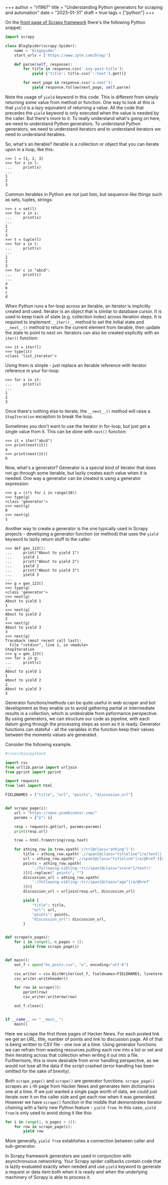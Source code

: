 +++
author = "rl1987"
title = "Understanding Python generators for scraping and automation"
date = "2023-01-31"
draft = true
tags = ["python"]
+++

On the [front page of Scrapy framework](https://scrapy.org/) there's the 
following Python snippet:

```python
import scrapy

class BlogSpider(scrapy.Spider):
    name = 'blogspider'
    start_urls = ['https://www.zyte.com/blog/']

    def parse(self, response):
        for title in response.css('.oxy-post-title'):
            yield {'title': title.css('::text').get()}

        for next_page in response.css('a.next'):
            yield response.follow(next_page, self.parse)
```

Note the usage of `yield` keyword in this code. This is different from simply
returning some value from method or function. One way to look at this is that
`yield` is a lazy equivalent of returning a value. All the code that precedes
the `yield` keyword is only executed when the value is needed by the caller.
But there's more to it. To really understand what's going on here, we need
to understand Python generators. To understand Python generators, we need
to understand iterators and to understand iterators we need to understand
iterables.

So, what's an iterable? Iterable is a collection or object that you can
iterate upon in a loop, like this:

```
>>> l = [1, 2, 3]
>>> for x in l:
...     print(x)
... 
1
2
3
```

Common iterables in Python are not just lists, but sequence-like things such 
as sets, tuples, strings:

```
>>> s = set(l)
>>> for x in s:
...     print(x)
... 
1
2
3
>>> t = tuple(l)
>>> for x in t:
...     print(x)
... 
1
2
3
>>> for c in "abcd":
...     print(c)
... 
a
b
c
d
```

When Python runs a for-loop across an iterable, an iterator is implicitly
created and used. Iterator is an object that is similar to database cursor.
It is used to keep track of state (e.g. collection index) across iteration
steps. It is required to implement `__iter()__` method to set the initial state
and `__next__()` method to return the current element from iterable, then update
the state to point to next on. Iterators can also be created explicitly with
an `iter()` function:

```
>>> it = iter(l)
>>> type(it)
<class 'list_iterator'>
```

Using them is simple - just replace an iterable reference with iterator
reference in your for-loop:

```
>>> for x in it:
...     print(x)
... 
1
2
3
```

Once there's nothing else to iterate, the `__next__()` method will raise
a `StopIteration` exception to break the loop.

Sometimes you don't want to use the iterator in for-loop, but just get a single
value from it. This can be done with `next()` function:

```
>>> it = iter("abcd")
>>> print(next(it))
a
>>> print(next(it))
b
```

Now, what's a generator? Generator is a special kind of iterator that does
not go through some iterable, but lazily creates each value when it is needed.
One way a generator can be created is using a generator expression:

```
>>> g = (i*i for i in range(10))
>>> type(g)
<class 'generator'>
>>> next(g)
0
>>> next(g)
1
```

Another way to create a generator is the one typically used in Scrapy projects -
developing a generator function (or method) that uses the `yield` keyword
to lazily return stuff to the caller:

```
>>> def gen_123():
...     print("About to yield 1")
...     yield 1
...     print("About to yield 2")
...     yield 2
...     print("About to yield 3")
...     yield 3
... 
>>> g = gen_123()
>>> type(g)
<class 'generator'>
>>> next(g)
About to yield 1
1
>>> next(g)
About to yield 2
2
>>> next(g)
About to yield 3
3
>>> next(g)
Traceback (most recent call last):
  File "<stdin>", line 1, in <module>
StopIteration
>>> g = gen_123()
>>> for x in g:
...     print(x)
... 
About to yield 1
1
About to yield 2
2
About to yield 3
3
```

Generator functions/methods can be quite useful in web scraper and bot
development as they enable us to avoid gathering partial or intermediate
results in a collection, which is undesirable from peformance perspective. 
By using generators, we can structure our code as pipeline, with each datum 
going through the processing steps as soon as it is ready. Generator functions
can stateful - all the variables in the function keep their values between the 
moments values are generated.

Consider the following example.

```python
#!/usr/bin/python3

import csv
from urllib.parse import urljoin
from pprint import pprint

import requests
from lxml import html

FIELDNAMES = ["title", "url", "points", "discussion_url"]


def scrape_page(i):
    url = "https://news.ycombinator.com/"
    params = {"p": i}

    resp = requests.get(url, params=params)
    print(resp.url)

    tree = html.fromstring(resp.text)

    for athing_row in tree.xpath('//tr[@class="athing"]'):
        title = athing_row.xpath('.//span[@class="titleline"]/a/text()')[0]
        url = athing_row.xpath('.//span[@class="titleline"]/a/@href')[0]
        points = athing_row.xpath(
            './following-sibling::tr//span[@class="score"]/text()'
        )[0].replace(" points", "")
        discussion_url = athing_row.xpath(
            './following-sibling::tr//span[@class="age"]/a/@href'
        )[0]
        discussion_url = urljoin(resp.url, discussion_url)

        yield {
            "title": title,
            "url": url,
            "points": points,
            "discussion_url": discussion_url,
        }


def scrape(n_pages):
    for i in range(1, n_pages + 1):
        yield from scrape_page(i)


def main():
    out_f = open("hn_posts.csv", "w", encoding="utf-8")

    csv_writer = csv.DictWriter(out_f, fieldnames=FIELDNAMES, lineterminator="\n")
    csv_writer.writeheader()

    for row in scrape(3):
        pprint(row)
        csv_writer.writerow(row)

    out_f.close()


if __name__ == "__main__":
    main()
```

Here we scrape the first three pages of Hacker News. For each posted link 
we get an URL, title, number of points and link to discussion page. All of that
is being written to CSV file - one row at a time. Using generator functions we
can refrain from wasting resources putting each row into a list or set and
then iterating across that collection when writing it out into a file. 
Furthermore, this is more desirable from error handling perspective, as we would
not lose all the data if the script crashed (error handling has been omitted for
the sake of brevity). 

Both `scrape_page()` and `scrape()` are generator functions. `scrape_page()`
scrapes an `i`-th page from Hacker News and generates item dictionaries one at
a time. If we just wanted a single page worth of data, we could just iterate
over it on the caller side and get each row when it was generated. However
we have `scrape()` function in the middle that demonstrates iterator chaining
with a fairly new Python feature - `yield from`. In this case, `yield from`
is only used to avoid doing it like this:

```python
for i in range(1, n_pages + 1)):
    for row in scrape_page(i):
        yield row
```

More generally, `yield from` establishes a connection between caller and 
sub-generator.

In Scrapy framework generators are used in conjunction with asynchronuous
networking. Your Scrapy spider callbacks contain code that is lazily evaluated
exactly when needed and use `yield` keyword to generate a request or data
item both when it is ready and when the underlying machinery of Scrapy is able
to process it.

